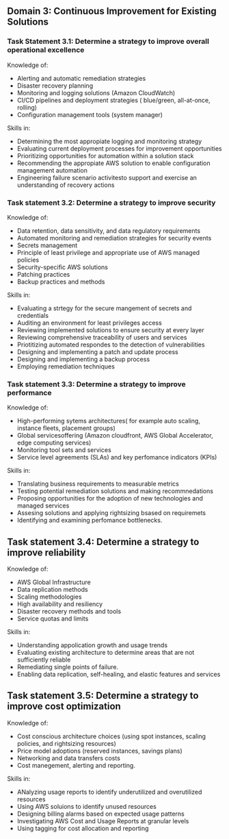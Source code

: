 ## Domain 3: Continuous Improvement for Existing Solutions

### Task Statement 3.1: Determine a strategy to improve overall operational excellence

Knowledge of:

- Alerting and automatic remediation strategies
- Disaster recovery planning
- Monitoring and logging solutions (Amazon CloudWatch)
- CI/CD pipelines and deployment strategies ( blue/green, all-at-once, rolling)
- Configuration management tools (system manager)


Skills in:

- Determining the most appropiate logging and monitoring strategy
- Evaluating current deployment processes for improvement opportunities
- Prioritizing opportunities for automation within a solution stack
- Recommending the appropiate AWS solution to enable
configuration management automation
- Engineering failure scenario activitesto support
and exercise an understanding of recovery actions


### Task statement 3.2: Determine a strategy to improve security

Knowledge of:

- Data retention, data sensitivity, and data regulatory requirements
- Automated monitoring and remediation strategies for security events
- Secrets management
- Principle of least privilege and appropriate use of AWS managed policies
- Security-specific AWS solutions
- Patching practices
- Backup practices and methods

Skills in:

- Evaluating a strtegy for the secure mangement of secrets and credentials
- Auditing an environment for least privileges access
- Reviewing implemented solutions to ensure security at every layer
- Reviewing comprehensive traceability of users and services
- Priotitizing automated respondes to the detection of vulnerabilities
- Designing and implementing a patch and update process
- Designing and implementing a backup process
- Employing remediation techniques


### Task statement 3.3: Determine a strategy to improve performance

Knowledge of:

- High-performing sytems architectures( for example auto scaling, instance fleets, placement groups)
- Global servicesoffering (Amazon cloudfront, AWS Global Accelerator, edge computing services)
- Monitoring tool sets and services 
- Service level agreements (SLAs) and key perfomance indicators (KPIs)

Skills in:

- Translating business requirements to measurable metrics
- Testing potential remediation solutions and making recommnedations
- Proposing opportunities for the adoption of new technologies and
managed services
- Assesing solutions and applying rightsizing bsased on requiremets
- Identifying and examining perfomance bottlenecks.

## Task statement 3.4: Determine a strategy to improve reliability

Knowledge of:

- AWS Global Infrastructure
- Data replication methods
- Scaling methodologies 
- High availability and resiliency
- Disaster recovery methods and tools
- Service quotas and limits

Skills in:

- Understanding appolication growth and usage trends
- Evaluating existing architecture to determine areas
that are not sufficiently reliable
- Remediating single points of failure.
- Enabling data replication, self-healing, and elastic features and
services


## Task statement 3.5: Determine a strategy to improve cost optimization

Knowledge of:

- Cost conscious architecture choices (using spot instances, scaling policies, and rightsizing resources)
- Price model adoptions (reserved instances, savings plans)
- Networking and data transfers costs
- Cost manegement, alerting and reporting.

Skills in:

- ANalyzing usage reports to identify underutilized and overutilized resources
- Using AWS soluions to identify unused resources
- Designing billing alarms based on expected usage patterns
- Investigating AWS Cost and Usage Reports at granular levels
- Using tagging for cost allocation and reporting




